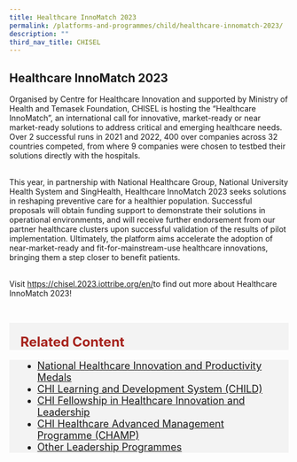 ```yaml
---
title: Healthcare InnoMatch 2023
permalink: /platforms-and-programmes/child/healthcare-innomatch-2023/
description: ""
third_nav_title: CHISEL
---
```

<div>

<h2> Healthcare InnoMatch 2023</h2>
	

<p>Organised by Centre for Healthcare Innovation and supported by Ministry of Health and Temasek Foundation, CHISEL is hosting the “Healthcare InnoMatch”, an international call for innovative, market-ready or near market-ready solutions to address critical and emerging healthcare needs. Over 2 successful runs in 2021 and 2022, 400 over companies across 32 countries competed, from where 9 companies were chosen to testbed their solutions directly with the hospitals. <br><br>

This year, in partnership with National Healthcare Group, National University Health System and SingHealth, Healthcare InnoMatch 2023 seeks solutions in reshaping preventive care for a healthier population. Successful proposals will obtain funding support to demonstrate their solutions in operational environments, and will receive further endorsement from our partner healthcare clusters upon successful validation of the results of pilot implementation. Ultimately, the platform aims accelerate the adoption of near-market-ready and fit-for-mainstream-use healthcare innovations, bringing them a step closer to benefit patients. <br><br>

Visit <a>https://chisel.2023.iottribe.org/en/</a>to find out more about Healthcare InnoMatch 2023! </p></div><br>

<div style="font-size:24px; font-weight: 700; color: #a6221c; background-color: #f3f3f3; padding: 20px 0px 0px 20px;" class="row"> Related Content</div>

<div style="font-size:18px ;background-color: #f3f3f3; padding: 0px 25px 0px 20px;" class="row">
	<ul>
		<li><a href="/platformprogrammes/nhipm/">National Healthcare Innovation and Productivity Medals</a></li>
			<li><a href="/platformprogrammes/child/">CHI Learning and Development System (CHILD)</a></li>
			<li><a href="/platformprogrammes/chi-fellowship/">CHI Fellowship in Healthcare Innovation and Leadership</a></li>
	<li><a href="/platformprogrammes/chi-champ/">CHI Healthcare Advanced Management Programme (CHAMP)</a></li>
	<li><a href="/platformprogrammes/otherprogrammes/">Other Leadership Programmes</a></li>
	</ul>
</div>